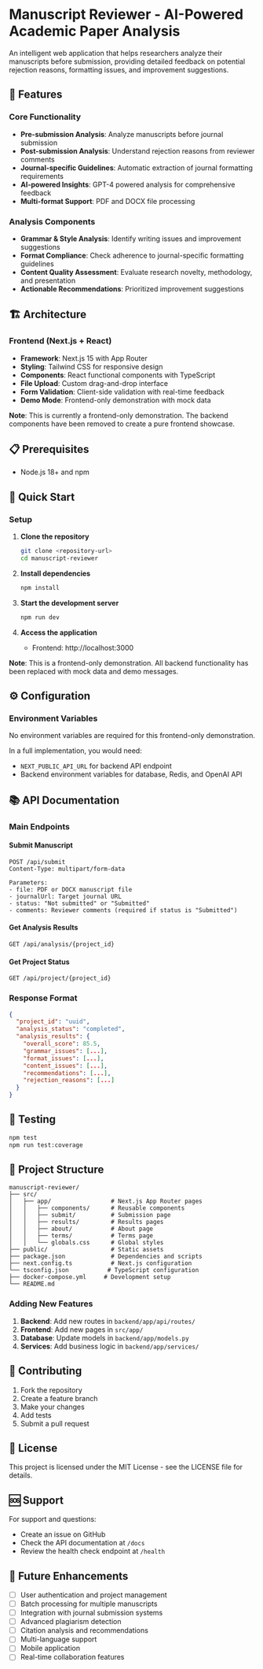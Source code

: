 # Manuscript Reviewer - AI-Powered Academic Paper Analysis

An intelligent web application that helps researchers analyze their manuscripts before submission, providing detailed feedback on potential rejection reasons, formatting issues, and improvement suggestions.

## 🚀 Features

### Core Functionality
- **Pre-submission Analysis**: Analyze manuscripts before journal submission
- **Post-submission Analysis**: Understand rejection reasons from reviewer comments
- **Journal-specific Guidelines**: Automatic extraction of journal formatting requirements
- **AI-powered Insights**: GPT-4 powered analysis for comprehensive feedback
- **Multi-format Support**: PDF and DOCX file processing

### Analysis Components
- **Grammar & Style Analysis**: Identify writing issues and improvement suggestions
- **Format Compliance**: Check adherence to journal-specific formatting guidelines
- **Content Quality Assessment**: Evaluate research novelty, methodology, and presentation
- **Actionable Recommendations**: Prioritized improvement suggestions

## 🏗️ Architecture

### Frontend (Next.js + React)
- **Framework**: Next.js 15 with App Router
- **Styling**: Tailwind CSS for responsive design
- **Components**: React functional components with TypeScript
- **File Upload**: Custom drag-and-drop interface
- **Form Validation**: Client-side validation with real-time feedback
- **Demo Mode**: Frontend-only demonstration with mock data

**Note**: This is currently a frontend-only demonstration. The backend components have been removed to create a pure frontend showcase.

## 📋 Prerequisites

- Node.js 18+ and npm

## 🚀 Quick Start

### Setup

1. **Clone the repository**
   ```bash
   git clone <repository-url>
   cd manuscript-reviewer
   ```

2. **Install dependencies**
   ```bash
   npm install
   ```

3. **Start the development server**
   ```bash
   npm run dev
   ```

4. **Access the application**
   - Frontend: http://localhost:3000

**Note**: This is a frontend-only demonstration. All backend functionality has been replaced with mock data and demo messages.

## ⚙️ Configuration

### Environment Variables

No environment variables are required for this frontend-only demonstration.

In a full implementation, you would need:
- `NEXT_PUBLIC_API_URL` for backend API endpoint
- Backend environment variables for database, Redis, and OpenAI API

## 📚 API Documentation

### Main Endpoints

#### Submit Manuscript
```http
POST /api/submit
Content-Type: multipart/form-data

Parameters:
- file: PDF or DOCX manuscript file
- journalUrl: Target journal URL
- status: "Not submitted" or "Submitted"
- comments: Reviewer comments (required if status is "Submitted")
```

#### Get Analysis Results
```http
GET /api/analysis/{project_id}
```

#### Get Project Status
```http
GET /api/project/{project_id}
```

### Response Format

```json
{
  "project_id": "uuid",
  "analysis_status": "completed",
  "analysis_results": {
    "overall_score": 85.5,
    "grammar_issues": [...],
    "format_issues": [...],
    "content_issues": [...],
    "recommendations": [...],
    "rejection_reasons": [...]
  }
}
```

## 🧪 Testing

```bash
npm test
npm run test:coverage
```

## 📁 Project Structure

```
manuscript-reviewer/
├── src/
│   ├── app/                 # Next.js App Router pages
│   │   ├── components/      # Reusable components
│   │   ├── submit/          # Submission page
│   │   ├── results/         # Results pages
│   │   ├── about/           # About page
│   │   ├── terms/           # Terms page
│   │   └── globals.css      # Global styles
├── public/                  # Static assets
├── package.json             # Dependencies and scripts
├── next.config.ts           # Next.js configuration
└── tsconfig.json           # TypeScript configuration
├── docker-compose.yml     # Development setup
└── README.md
```

### Adding New Features

1. **Backend**: Add new routes in `backend/app/api/routes/`
2. **Frontend**: Add new pages in `src/app/`
3. **Database**: Update models in `backend/app/models.py`
4. **Services**: Add business logic in `backend/app/services/`

## 🤝 Contributing

1. Fork the repository
2. Create a feature branch
3. Make your changes
4. Add tests
5. Submit a pull request

## 📄 License

This project is licensed under the MIT License - see the LICENSE file for details.

## 🆘 Support

For support and questions:
- Create an issue on GitHub
- Check the API documentation at `/docs`
- Review the health check endpoint at `/health`

## 🔮 Future Enhancements

- [ ] User authentication and project management
- [ ] Batch processing for multiple manuscripts
- [ ] Integration with journal submission systems
- [ ] Advanced plagiarism detection
- [ ] Citation analysis and recommendations
- [ ] Multi-language support
- [ ] Mobile application
- [ ] Real-time collaboration features
